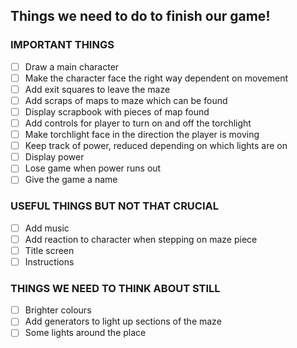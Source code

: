 ## Things we need to do to finish our game!

### IMPORTANT THINGS
- [ ] Draw a main character
- [ ] Make the character face the right way dependent on movement
- [ ] Add exit squares to leave the maze
- [ ] Add scraps of maps to maze which can be found
- [ ] Display scrapbook with pieces of map found
- [ ] Add controls for player to turn on and off the torchlight
- [ ] Make torchlight face in the direction the player is moving
- [ ] Keep track of power, reduced depending on which lights are on
- [ ] Display power
- [ ] Lose game when power runs out
- [ ] Give the game a name

### USEFUL THINGS BUT NOT THAT CRUCIAL
- [ ] Add music
- [ ] Add reaction to character when stepping on maze piece
- [ ] Title screen
- [ ] Instructions

### THINGS WE NEED TO THINK ABOUT STILL
- [ ] Brighter colours
- [ ] Add generators to light up sections of the maze
- [ ] Some lights around the place
